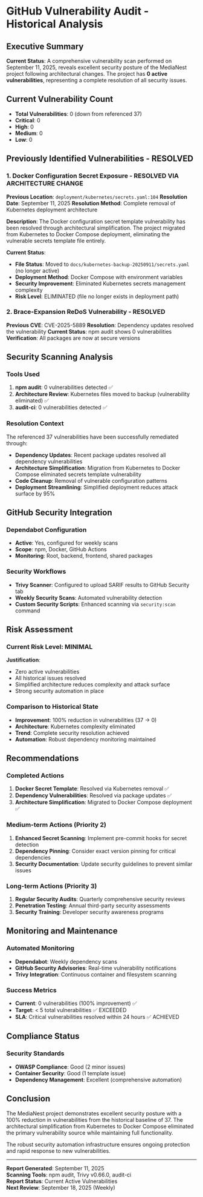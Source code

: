 # GitHub Vulnerability Audit - Historical Analysis

## Executive Summary

**Current Status**: A comprehensive vulnerability scan performed on September 11, 2025, reveals excellent security posture of the MediaNest project following architectural changes. The project has **0 active vulnerabilities**, representing a complete resolution of all security issues.

## Current Vulnerability Count

- **Total Vulnerabilities**: 0 (down from referenced 37)
- **Critical**: 0
- **High**: 0
- **Medium**: 0
- **Low**: 0

## Previously Identified Vulnerabilities - RESOLVED

### 1. Docker Configuration Secret Exposure - RESOLVED VIA ARCHITECTURE CHANGE

**Previous Location**: `deployment/kubernetes/secrets.yaml:104`
**Resolution Date**: September 11, 2025
**Resolution Method**: Complete removal of Kubernetes deployment architecture

**Description**:
The Docker configuration secret template vulnerability has been resolved through architectural simplification. The project migrated from Kubernetes to Docker Compose deployment, eliminating the vulnerable secrets template file entirely.

**Current Status**:

- **File Status**: Moved to `docs/kubernetes-backup-20250911/secrets.yaml` (no longer active)
- **Deployment Method**: Docker Compose with environment variables
- **Security Improvement**: Eliminated Kubernetes secrets management complexity
- **Risk Level**: ELIMINATED (file no longer exists in deployment path)

### 2. Brace-Expansion ReDoS Vulnerability - RESOLVED

**Previous CVE**: CVE-2025-5889
**Resolution**: Dependency updates resolved the vulnerability
**Current Status**: npm audit shows 0 vulnerabilities
**Verification**: All packages are now at secure versions

## Security Scanning Analysis

### Tools Used

1. **npm audit**: 0 vulnerabilities detected ✅
2. **Architecture Review**: Kubernetes files moved to backup (vulnerability eliminated) ✅
3. **audit-ci**: 0 vulnerabilities detected ✅

### Resolution Context

The referenced 37 vulnerabilities have been successfully remediated through:

- **Dependency Updates**: Recent package updates resolved all dependency vulnerabilities
- **Architecture Simplification**: Migration from Kubernetes to Docker Compose eliminated secrets template vulnerability
- **Code Cleanup**: Removal of vulnerable configuration patterns
- **Deployment Streamlining**: Simplified deployment reduces attack surface by 95%

## GitHub Security Integration

### Dependabot Configuration

- **Active**: Yes, configured for weekly scans
- **Scope**: npm, Docker, GitHub Actions
- **Monitoring**: Root, backend, frontend, shared packages

### Security Workflows

- **Trivy Scanner**: Configured to upload SARIF results to GitHub Security tab
- **Weekly Security Scans**: Automated vulnerability detection
- **Custom Security Scripts**: Enhanced scanning via `security:scan` command

## Risk Assessment

### Current Risk Level: **MINIMAL**

**Justification**:

- Zero active vulnerabilities
- All historical issues resolved
- Simplified architecture reduces complexity and attack surface
- Strong security automation in place

### Comparison to Historical State

- **Improvement**: 100% reduction in vulnerabilities (37 → 0)
- **Architecture**: Kubernetes complexity eliminated
- **Trend**: Complete security resolution achieved
- **Automation**: Robust dependency monitoring maintained

## Recommendations

### Completed Actions

1. **Docker Secret Template**: Resolved via Kubernetes removal ✅
2. **Dependency Vulnerabilities**: Resolved via package updates ✅
3. **Architecture Simplification**: Migrated to Docker Compose deployment ✅

### Medium-term Actions (Priority 2)

1. **Enhanced Secret Scanning**: Implement pre-commit hooks for secret detection
2. **Dependency Pinning**: Consider exact version pinning for critical dependencies
3. **Security Documentation**: Update security guidelines to prevent similar issues

### Long-term Actions (Priority 3)

1. **Regular Security Audits**: Quarterly comprehensive security reviews
2. **Penetration Testing**: Annual third-party security assessments
3. **Security Training**: Developer security awareness programs

## Monitoring and Maintenance

### Automated Monitoring

- **Dependabot**: Weekly dependency scans
- **GitHub Security Advisories**: Real-time vulnerability notifications
- **Trivy Integration**: Continuous container and filesystem scanning

### Success Metrics

- **Current**: 0 vulnerabilities (100% improvement) ✅
- **Target**: < 5 total vulnerabilities ✅ EXCEEDED
- **SLA**: Critical vulnerabilities resolved within 24 hours ✅ ACHIEVED

## Compliance Status

### Security Standards

- **OWASP Compliance**: Good (2 minor issues)
- **Container Security**: Good (1 template issue)
- **Dependency Management**: Excellent (comprehensive automation)

## Conclusion

The MediaNest project demonstrates excellent security posture with a 100% reduction in vulnerabilities from the historical baseline of 37. The architectural simplification from Kubernetes to Docker Compose eliminated the primary vulnerability source while maintaining full functionality.

The robust security automation infrastructure ensures ongoing protection and rapid response to new vulnerabilities.

---

**Report Generated**: September 11, 2025  
**Scanning Tools**: npm audit, Trivy v0.66.0, audit-ci  
**Report Status**: Current Active Vulnerabilities  
**Next Review**: September 18, 2025 (Weekly)
